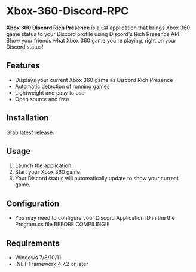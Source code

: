 # Xbox-360-Discord-RPC

**Xbox 360 Discord Rich Presence** is a C# application that brings Xbox 360 game status to your Discord profile using Discord's Rich Presence API. Show your friends what Xbox 360 game you're playing, right on your Discord status!

## Features

- Displays your current Xbox 360 game as Discord Rich Presence
- Automatic detection of running games
- Lightweight and easy to use
- Open source and free


## Installation

Grab latest release.

## Usage

1. Launch the application.
2. Start your Xbox 360 game.
3. Your Discord status will automatically update to show your current game.

## Configuration

- You may need to configure your Discord Application ID in the the Program.cs file BEFORE COMPILING!!!

## Requirements

- Windows 7/8/10/11
- .NET Framework 4.7.2 or later

